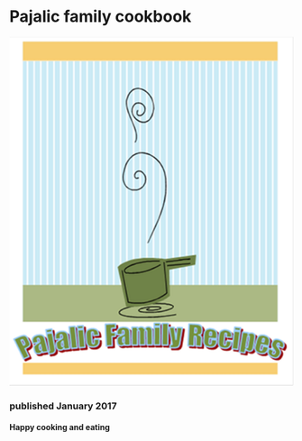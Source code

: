 # Pajalic family cookbook 

![cover](cover.jpg)

### published January 2017 
#### Happy cooking and eating

